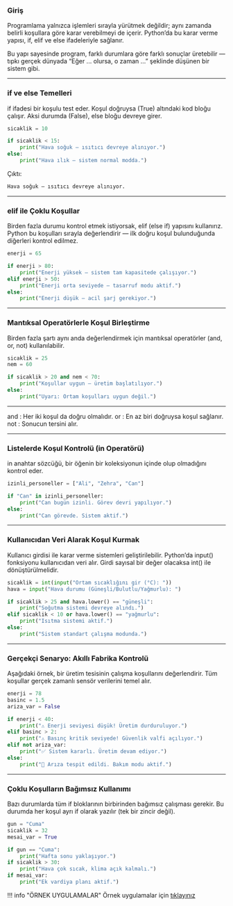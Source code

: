 ### Giriş

Programlama yalnızca işlemleri sırayla yürütmek değildir; aynı zamanda belirli koşullara göre karar verebilmeyi de içerir.
Python’da bu karar verme yapısı, if, elif ve else ifadeleriyle sağlanır.

Bu yapı sayesinde program, farklı durumlara göre farklı sonuçlar üretebilir — tıpkı gerçek dünyada “Eğer ... olursa, o zaman ...” şeklinde düşünen bir sistem gibi.

---

### if ve else Temelleri

if ifadesi bir koşulu test eder.
Koşul doğruysa (True) altındaki kod bloğu çalışır.
Aksi durumda (False), else bloğu devreye girer.

```python
sicaklik = 10

if sicaklik < 15:
    print("Hava soğuk — ısıtıcı devreye alınıyor.")
else:
    print("Hava ılık — sistem normal modda.")

```

Çıktı:

```python
Hava soğuk — ısıtıcı devreye alınıyor.
```

---

### elif ile Çoklu Koşullar

Birden fazla durumu kontrol etmek istiyorsak, elif (else if) yapısını kullanırız.
Python bu koşulları sırayla değerlendirir — ilk doğru koşul bulunduğunda diğerleri kontrol edilmez.

```python
enerji = 65

if enerji > 80:
    print("Enerji yüksek — sistem tam kapasitede çalışıyor.")
elif enerji > 50:
    print("Enerji orta seviyede — tasarruf modu aktif.")
else:
    print("Enerji düşük — acil şarj gerekiyor.")

```

---

### Mantıksal Operatörlerle Koşul Birleştirme

Birden fazla şartı aynı anda değerlendirmek için mantıksal operatörler (and, or, not) kullanılabilir.

```python
sicaklik = 25
nem = 60

if sicaklik > 20 and nem < 70:
    print("Koşullar uygun — üretim başlatılıyor.")
else:
    print("Uyarı: Ortam koşulları uygun değil.")

```

---

and : Her iki koşul da doğru olmalıdır.
or : En az biri doğruysa koşul sağlanır.
not : Sonucun tersini alır.


---

### Listelerde Koşul Kontrolü (in Operatörü)

in anahtar sözcüğü, bir öğenin bir koleksiyonun içinde olup olmadığını kontrol eder.

```python
izinli_personeller = ["Ali", "Zehra", "Can"]

if "Can" in izinli_personeller:
    print("Can bugün izinli. Görev devri yapılıyor.")
else:
    print("Can görevde. Sistem aktif.")

```

---

### Kullanıcıdan Veri Alarak Koşul Kurmak

Kullanıcı girdisi ile karar verme sistemleri geliştirilebilir.
Python’da input() fonksiyonu kullanıcıdan veri alır.
Girdi sayısal bir değer olacaksa int() ile dönüştürülmelidir.

```python
sicaklik = int(input("Ortam sıcaklığını gir (°C): "))
hava = input("Hava durumu (Güneşli/Bulutlu/Yağmurlu): ")

if sicaklik > 25 and hava.lower() == "güneşli":
    print("Soğutma sistemi devreye alındı.")
elif sicaklik < 10 or hava.lower() == "yağmurlu":
    print("Isıtma sistemi aktif.")
else:
    print("Sistem standart çalışma modunda.")

``` 

---

### Gerçekçi Senaryo: Akıllı Fabrika Kontrolü

Aşağıdaki örnek, bir üretim tesisinin çalışma koşullarını değerlendirir.
Tüm koşullar gerçek zamanlı sensör verilerini temel alır.

```python
enerji = 78
basinc = 1.5
ariza_var = False

if enerji < 40:
    print("⚠️ Enerji seviyesi düşük! Üretim durduruluyor.")
elif basinc > 2:
    print("⚠️ Basınç kritik seviyede! Güvenlik valfi açılıyor.")
elif not ariza_var:
    print("✅ Sistem kararlı. Üretim devam ediyor.")
else:
    print("🔧 Arıza tespit edildi. Bakım modu aktif.")

```

---

###  Çoklu Koşulların Bağımsız Kullanımı

Bazı durumlarda tüm if bloklarının birbirinden bağımsız çalışması gerekir.
Bu durumda her koşul ayrı if olarak yazılır (tek bir zincir değil).

```python
gun = "Cuma"
sicaklik = 32
mesai_var = True

if gun == "Cuma":
    print("Hafta sonu yaklaşıyor.")
if sicaklik > 30:
    print("Hava çok sıcak, klima açık kalmalı.")
if mesai_var:
    print("Ek vardiya planı aktif.")

```

!!! info "ÖRNEK UYGULAMALAR" 
    Örnek uygulamalar için <a href="/orbitlab_python/python-egitimi-konu-anlatim/assets/if_statements.pdf" target="_blank">tıklayınız</a>